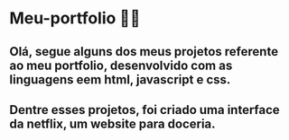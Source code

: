 # Meu-portfolio 🔷🔶

## Olá, segue alguns dos meus projetos referente ao meu portfolio, desenvolvido com as linguagens eem html, javascript e css.
## Dentre esses projetos, foi criado uma interface da netflix, um website para doceria.
